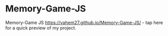 # Memory-Game-JS
Memory-Game JS
https://vahem27.github.io/Memory-Game-JS/ - tap here for a quick preview of my project.
